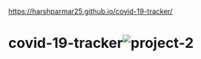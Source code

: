 https://harshparmar25.github.io/covid-19-tracker/
# covid-19-tracker![project-2](https://user-images.githubusercontent.com/81390755/155858267-bca60dd2-df67-4658-a28d-5c5af3caa67a.png)
